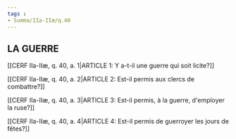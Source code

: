 ```yaml
---
tags : 
- Summa/IIa-IIæ/q.40
---
```


## LA GUERRE

[[CERF IIa-IIæ, q. 40, a. 1|ARTICLE 1: Y a-t-il une guerre qui soit licite?]]

[[CERF IIa-IIæ, q. 40, a. 2|ARTICLE 2: Est-il permis aux clercs de combattre?]]

[[CERF IIa-IIæ, q. 40, a. 3|ARTICLE 3: Est-il permis, à la guerre, d'employer la ruse?]]

[[CERF IIa-IIæ, q. 40, a. 4|ARTICLE 4: Est-il permis de guerroyer les jours de fêtes?]]

